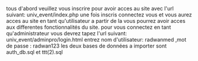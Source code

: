 tous d'abord veuillez vous inscrire pour avoir acces au site avec l'url suivant: univ_event/index.php 
une fois inscris connectez vous et vous aurez acces au site en tant qu'utilisateur a partir de la vous pourrez avoir acces aux differentes fonctionnalités du site.
pour vous connectez en tant qu'administrateur vous devrez tapez l'url suivant: univ_event/adminpro/login.html entrez nom d'utilisateur: radwanmed ,mot de passe : radwan123
les deux bases de données a importer sont auth_db.sql et ttt(2).sql
